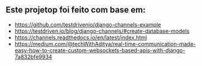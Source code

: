 ## Este projetop foi feito com base em:

- https://github.com/testdrivenio/django-channels-example
- https://testdriven.io/blog/django-channels/#create-database-models
- https://channels.readthedocs.io/en/latest/index.html
- https://medium.com/@techWithAditya/real-time-communication-made-easy-how-to-create-custom-websockets-based-apis-with-django-7a832bfe9934

